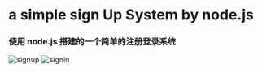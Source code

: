 # a simple sign Up System by node.js 
### 使用 node.js 搭建的一个简单的注册登录系统
![signup](https://i.loli.net/2019/06/05/5cf70fabc856464156.png)
![signin](https://i.loli.net/2019/06/05/5cf70fc7f14cb62527.png)
